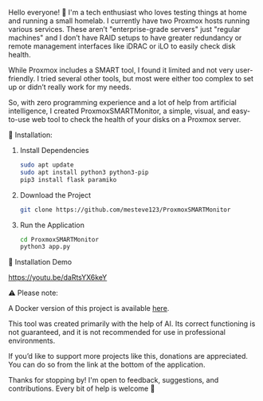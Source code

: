 Hello everyone! 👋 I'm a tech enthusiast who loves testing things at home and running a small homelab. I currently have two Proxmox hosts running various services. These aren’t "enterprise-grade servers" just "regular machines" and I don’t have RAID setups to have greater redundancy or remote management interfaces like iDRAC or iLO to easily check disk health.

While Proxmox includes a SMART tool, I found it limited and not very user-friendly. I tried several other tools, but most were either too complex to set up or didn’t really work for my needs.

So, with zero programming experience and a lot of help from artificial intelligence, I created ProxmoxSMARTMonitor, a simple, visual, and easy-to-use web tool to check the health of your disks on a Proxmox server.


🚀 Installation:

1.  Install Dependencies

    ```bash
    sudo apt update
    sudo apt install python3 python3-pip
    pip3 install flask paramiko
    ```
2.  Download the Project

    ```bash
    git clone https://github.com/mesteve123/ProxmoxSMARTMonitor
    ```
3.  Run the Application

    ```bash
    cd ProxmoxSMARTMonitor
    python3 app.py
    ```


🎥 Installation Demo

https://youtu.be/daRtsYX6keY



⚠️ Please note:

A Docker version of this project is available [here](https://github.com/mesteve123/ProxmoxSMARTMonitor-DOKER).

This tool was created primarily with the help of AI. Its correct functioning is not guaranteed, and it is not recommended for use in professional environments.

If you’d like to support more projects like this, donations are appreciated. You can do so from the link at the bottom of the application.

Thanks for stopping by! I'm open to feedback, suggestions, and contributions. Every bit of help is welcome 🙌
